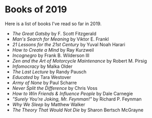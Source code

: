 # Books of 2019
Here is a list of books I've read so far in 2019.
- _The Great Gatsby_ by F. Scott Fitzgerald 
- _Man's Search for Meaning_ by Viktor E. Frankl
- _21 Lessons for the 21st Century_ by Yuval Noah Harari
- _How to Create a Mind_ by Ray Kurzweil
- _Incognegro_ by Frank B. Wilderson III
- _Zen and the Art of Motorcycle Maintenance_ by Robert M. Pirsig
- _Infomocracy_ by Malka Older
- _The Last Lecture_ by Randy Pausch
- _Educated_ by Tara Westover
- _Army of None_ by Paul Scharre
- _Never Split the Difference_ by Chris Voss
- _How to Win Friends & Influence People_ by Dale Carnegie
- _"Surely You're Joking, Mr. Feynman!"_ by Richard P. Feynman
- _Why We Sleep_ by Matthew Walker
- _The Theory That Would Not Die_ by Sharon Bertsch McGrayne
